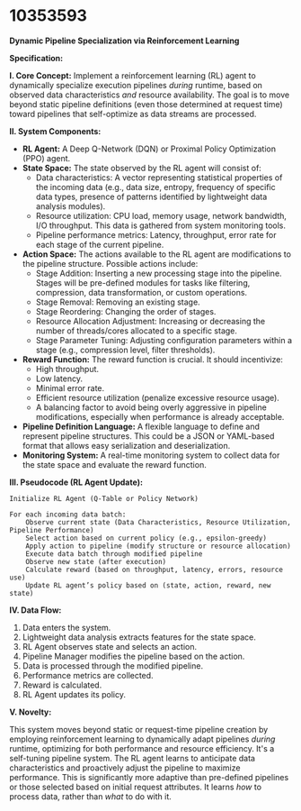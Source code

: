 # 10353593

**Dynamic Pipeline Specialization via Reinforcement Learning**

**Specification:**

**I. Core Concept:**  Implement a reinforcement learning (RL) agent to dynamically specialize execution pipelines *during* runtime, based on observed data characteristics *and* resource availability.  The goal is to move beyond static pipeline definitions (even those determined at request time) toward pipelines that self-optimize as data streams are processed.

**II. System Components:**

*   **RL Agent:** A Deep Q-Network (DQN) or Proximal Policy Optimization (PPO) agent.
*   **State Space:** The state observed by the RL agent will consist of:
    *   Data characteristics: A vector representing statistical properties of the incoming data (e.g., data size, entropy, frequency of specific data types, presence of patterns identified by lightweight data analysis modules).
    *   Resource utilization: CPU load, memory usage, network bandwidth, I/O throughput.  This data is gathered from system monitoring tools.
    *   Pipeline performance metrics: Latency, throughput, error rate for each stage of the current pipeline.
*   **Action Space:**  The actions available to the RL agent are modifications to the pipeline structure. Possible actions include:
    *   Stage Addition:  Inserting a new processing stage into the pipeline. Stages will be pre-defined modules for tasks like filtering, compression, data transformation, or custom operations.
    *   Stage Removal:  Removing an existing stage.
    *   Stage Reordering:  Changing the order of stages.
    *   Resource Allocation Adjustment: Increasing or decreasing the number of threads/cores allocated to a specific stage.
    *   Stage Parameter Tuning: Adjusting configuration parameters within a stage (e.g., compression level, filter thresholds).
*   **Reward Function:**  The reward function is crucial. It should incentivize:
    *   High throughput.
    *   Low latency.
    *   Minimal error rate.
    *   Efficient resource utilization (penalize excessive resource usage).
    *   A balancing factor to avoid being overly aggressive in pipeline modifications, especially when performance is already acceptable.
*   **Pipeline Definition Language:**  A flexible language to define and represent pipeline structures. This could be a JSON or YAML-based format that allows easy serialization and deserialization.
*   **Monitoring System:**  A real-time monitoring system to collect data for the state space and evaluate the reward function.

**III. Pseudocode (RL Agent Update):**

```
Initialize RL Agent (Q-Table or Policy Network)

For each incoming data batch:
    Observe current state (Data Characteristics, Resource Utilization, Pipeline Performance)
    Select action based on current policy (e.g., epsilon-greedy)
    Apply action to pipeline (modify structure or resource allocation)
    Execute data batch through modified pipeline
    Observe new state (after execution)
    Calculate reward (based on throughput, latency, errors, resource use)
    Update RL agent’s policy based on (state, action, reward, new state)
```

**IV. Data Flow:**

1.  Data enters the system.
2.  Lightweight data analysis extracts features for the state space.
3.  RL Agent observes state and selects an action.
4.  Pipeline Manager modifies the pipeline based on the action.
5.  Data is processed through the modified pipeline.
6.  Performance metrics are collected.
7.  Reward is calculated.
8.  RL Agent updates its policy.

**V. Novelty:**

This system moves beyond static or request-time pipeline creation by employing reinforcement learning to dynamically adapt pipelines *during* runtime, optimizing for both performance and resource efficiency.  It's a self-tuning pipeline system. The RL agent learns to anticipate data characteristics and proactively adjust the pipeline to maximize performance. This is significantly more adaptive than pre-defined pipelines or those selected based on initial request attributes. It learns *how* to process data, rather than *what* to do with it.